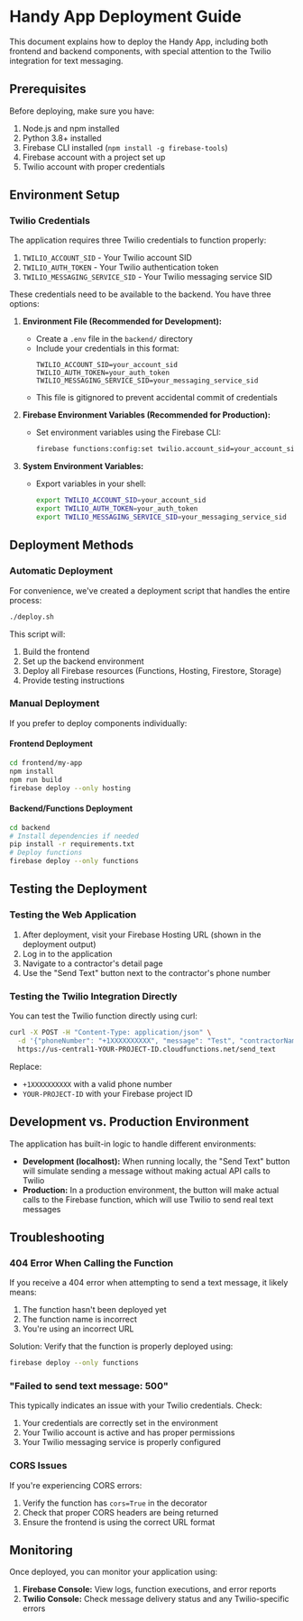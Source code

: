 # Handy App Deployment Guide

This document explains how to deploy the Handy App, including both frontend and backend components, with special attention to the Twilio integration for text messaging.

## Prerequisites

Before deploying, make sure you have:

1. Node.js and npm installed
2. Python 3.8+ installed
3. Firebase CLI installed (`npm install -g firebase-tools`)
4. Firebase account with a project set up
5. Twilio account with proper credentials

## Environment Setup

### Twilio Credentials

The application requires three Twilio credentials to function properly:

1. `TWILIO_ACCOUNT_SID` - Your Twilio account SID
2. `TWILIO_AUTH_TOKEN` - Your Twilio authentication token
3. `TWILIO_MESSAGING_SERVICE_SID` - Your Twilio messaging service SID

These credentials need to be available to the backend. You have three options:

1. **Environment File (Recommended for Development):**

   - Create a `.env` file in the `backend/` directory
   - Include your credentials in this format:
     ```
     TWILIO_ACCOUNT_SID=your_account_sid
     TWILIO_AUTH_TOKEN=your_auth_token
     TWILIO_MESSAGING_SERVICE_SID=your_messaging_service_sid
     ```
   - This file is gitignored to prevent accidental commit of credentials

2. **Firebase Environment Variables (Recommended for Production):**

   - Set environment variables using the Firebase CLI:
     ```bash
     firebase functions:config:set twilio.account_sid=your_account_sid twilio.auth_token=your_auth_token twilio.messaging_service_sid=your_messaging_service_sid
     ```

3. **System Environment Variables:**
   - Export variables in your shell:
     ```bash
     export TWILIO_ACCOUNT_SID=your_account_sid
     export TWILIO_AUTH_TOKEN=your_auth_token
     export TWILIO_MESSAGING_SERVICE_SID=your_messaging_service_sid
     ```

## Deployment Methods

### Automatic Deployment

For convenience, we've created a deployment script that handles the entire process:

```bash
./deploy.sh
```

This script will:

1. Build the frontend
2. Set up the backend environment
3. Deploy all Firebase resources (Functions, Hosting, Firestore, Storage)
4. Provide testing instructions

### Manual Deployment

If you prefer to deploy components individually:

#### Frontend Deployment

```bash
cd frontend/my-app
npm install
npm run build
firebase deploy --only hosting
```

#### Backend/Functions Deployment

```bash
cd backend
# Install dependencies if needed
pip install -r requirements.txt
# Deploy functions
firebase deploy --only functions
```

## Testing the Deployment

### Testing the Web Application

1. After deployment, visit your Firebase Hosting URL (shown in the deployment output)
2. Log in to the application
3. Navigate to a contractor's detail page
4. Use the "Send Text" button next to the contractor's phone number

### Testing the Twilio Integration Directly

You can test the Twilio function directly using curl:

```bash
curl -X POST -H "Content-Type: application/json" \
  -d '{"phoneNumber": "+1XXXXXXXXXX", "message": "Test", "contractorName": "Test Contractor"}' \
  https://us-central1-YOUR-PROJECT-ID.cloudfunctions.net/send_text
```

Replace:

- `+1XXXXXXXXXX` with a valid phone number
- `YOUR-PROJECT-ID` with your Firebase project ID

## Development vs. Production Environment

The application has built-in logic to handle different environments:

- **Development (localhost):** When running locally, the "Send Text" button will simulate sending a message without making actual API calls to Twilio
- **Production:** In a production environment, the button will make actual calls to the Firebase function, which will use Twilio to send real text messages

## Troubleshooting

### 404 Error When Calling the Function

If you receive a 404 error when attempting to send a text message, it likely means:

1. The function hasn't been deployed yet
2. The function name is incorrect
3. You're using an incorrect URL

Solution: Verify that the function is properly deployed using:

```bash
firebase deploy --only functions
```

### "Failed to send text message: 500"

This typically indicates an issue with your Twilio credentials. Check:

1. Your credentials are correctly set in the environment
2. Your Twilio account is active and has proper permissions
3. Your Twilio messaging service is properly configured

### CORS Issues

If you're experiencing CORS errors:

1. Verify the function has `cors=True` in the decorator
2. Check that proper CORS headers are being returned
3. Ensure the frontend is using the correct URL format

## Monitoring

Once deployed, you can monitor your application using:

1. **Firebase Console:** View logs, function executions, and error reports
2. **Twilio Console:** Check message delivery status and any Twilio-specific errors
